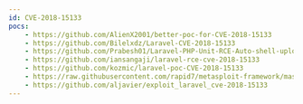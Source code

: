 ```yaml
---
id: CVE-2018-15133
pocs:
    - https://github.com/AlienX2001/better-poc-for-CVE-2018-15133
    - https://github.com/Bilelxdz/Laravel-CVE-2018-15133
    - https://github.com/Prabesh01/Laravel-PHP-Unit-RCE-Auto-shell-uploader
    - https://github.com/iansangaji/laravel-rce-cve-2018-15133
    - https://github.com/kozmic/laravel-poc-CVE-2018-15133
    - https://raw.githubusercontent.com/rapid7/metasploit-framework/master/modules/exploits/unix/http/laravel_token_unserialize_exec.rb
    - https://github.com/aljavier/exploit_laravel_cve-2018-15133
---
```

